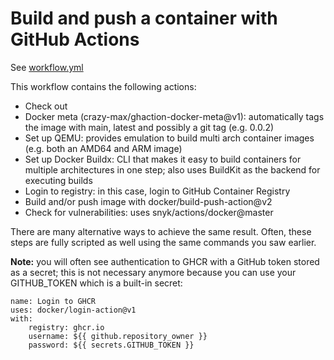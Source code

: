 # Build and push a container with GitHub Actions

See [workflow.yml](workflow.yml)

This workflow contains the following actions:
- Check out
- Docker meta (crazy-max/ghaction-docker-meta@v1): automatically tags the image with main, latest and possibly a git tag (e.g. 0.0.2)
- Set up QEMU: provides emulation to build multi arch container images (e.g. both an AMD64 and ARM image)
- Set up Docker Buildx: CLI that makes it easy to build containers for multiple architectures in one step; also uses BuildKit as the backend for executing builds
- Login to registry: in this case, login to GitHub Container Registry
- Build and/or push image with docker/build-push-action@v2
- Check for vulnerabilities: uses snyk/actions/docker@master

There are many alternative ways to achieve the same result. Often, these steps are fully scripted as well using the same commands you saw earlier.

**Note:** you will often see authentication to GHCR with a GitHub token stored as a secret; this is not necessary anymore because you can use your GITHUB_TOKEN which is a built-in secret:

```
name: Login to GHCR
uses: docker/login-action@v1
with:
    registry: ghcr.io
    username: ${{ github.repository_owner }}
    password: ${{ secrets.GITHUB_TOKEN }}
```